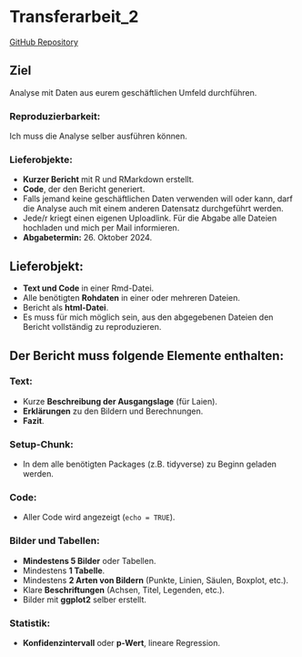 # Transferarbeit_2

[GitHub Repository](https://github.com/ClaudioLutz/Transferarbeit_2.git)

## Ziel
Analyse mit Daten aus eurem geschäftlichen Umfeld durchführen.

### Reproduzierbarkeit:
Ich muss die Analyse selber ausführen können.

### Lieferobjekte:
- **Kurzer Bericht** mit R und RMarkdown erstellt.
- **Code**, der den Bericht generiert.
- Falls jemand keine geschäftlichen Daten verwenden will oder kann, darf die Analyse auch mit einem anderen Datensatz durchgeführt werden.
- Jede/r kriegt einen eigenen Uploadlink. Für die Abgabe alle Dateien hochladen und mich per Mail informieren.
- **Abgabetermin:** 26. Oktober 2024.

## Lieferobjekt:
- **Text und Code** in einer Rmd-Datei.
- Alle benötigten **Rohdaten** in einer oder mehreren Dateien.
- Bericht als **html-Datei**.
- Es muss für mich möglich sein, aus den abgegebenen Dateien den Bericht vollständig zu reproduzieren.

## Der Bericht muss folgende Elemente enthalten:
### Text:
- Kurze **Beschreibung der Ausgangslage** (für Laien).
- **Erklärungen** zu den Bildern und Berechnungen.
- **Fazit**.

### Setup-Chunk:
- In dem alle benötigten Packages (z.B. tidyverse) zu Beginn geladen werden.

### Code:
- Aller Code wird angezeigt (`echo = TRUE`).

### Bilder und Tabellen:
- **Mindestens 5 Bilder** oder Tabellen.
- Mindestens **1 Tabelle**.
- Mindestens **2 Arten von Bildern** (Punkte, Linien, Säulen, Boxplot, etc.).
- Klare **Beschriftungen** (Achsen, Titel, Legenden, etc.).
- Bilder mit **ggplot2** selber erstellt.

### Statistik:
- **Konfidenzintervall** oder **p-Wert**, lineare Regression.
